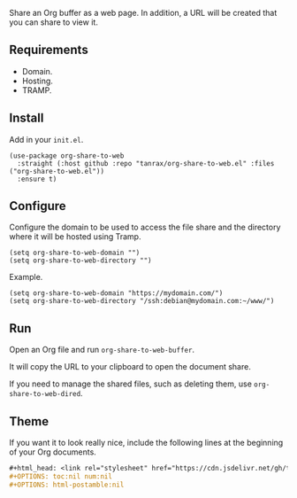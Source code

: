 Share an Org buffer as a web page. In addition, a URL will be created that you can share to view it.

## Requirements

- Domain.
- Hosting.
- TRAMP.

## Install

Add in your `init.el`.

```elisp
(use-package org-share-to-web
  :straight (:host github :repo "tanrax/org-share-to-web.el" :files ("org-share-to-web.el"))
  :ensure t)
```

## Configure

Configure the domain to be used to access the file share and the directory where it will be hosted using Tramp.

```elisp
(setq org-share-to-web-domain "")
(setq org-share-to-web-directory "")
```

Example.

```elisp
(setq org-share-to-web-domain "https://mydomain.com/")
(setq org-share-to-web-directory "/ssh:debian@mydomain.com:~/www/")
```

## Run

Open an Org file and run `org-share-to-web-buffer`.

It will copy the URL to your clipboard to open the document share.

If you need to manage the shared files, such as deleting them, use `org-share-to-web-dired`.

## Theme

If you want it to look really nice, include the following lines at the beginning of your Org documents.

```org
#+html_head: <link rel="stylesheet" href="https://cdn.jsdelivr.net/gh/tanrax/org-share-to-web.el/themes/light.css">
#+OPTIONS: toc:nil num:nil
#+OPTIONS: html-postamble:nil
```
